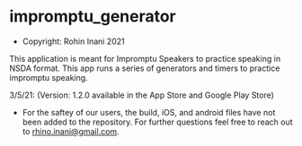 # impromptu_generator

* Copyright: Rohin Inani 2021

This application is meant for Impromptu Speakers to practice speaking in NSDA format. 
This app runs a series of generators and timers to practice impromptu speaking.


3/5/21: (Version: 1.2.0 available in the App Store and Google Play Store)

* For the saftey of our users, the build, iOS, and android files have not been added to the repository. For further questions feel free to reach out   to rhino.inani@gmail.com.
